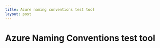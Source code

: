 ```yaml
---
title: Azure naming conventions test tool
layout: post
---
```


# Azure Naming Conventions test tool

